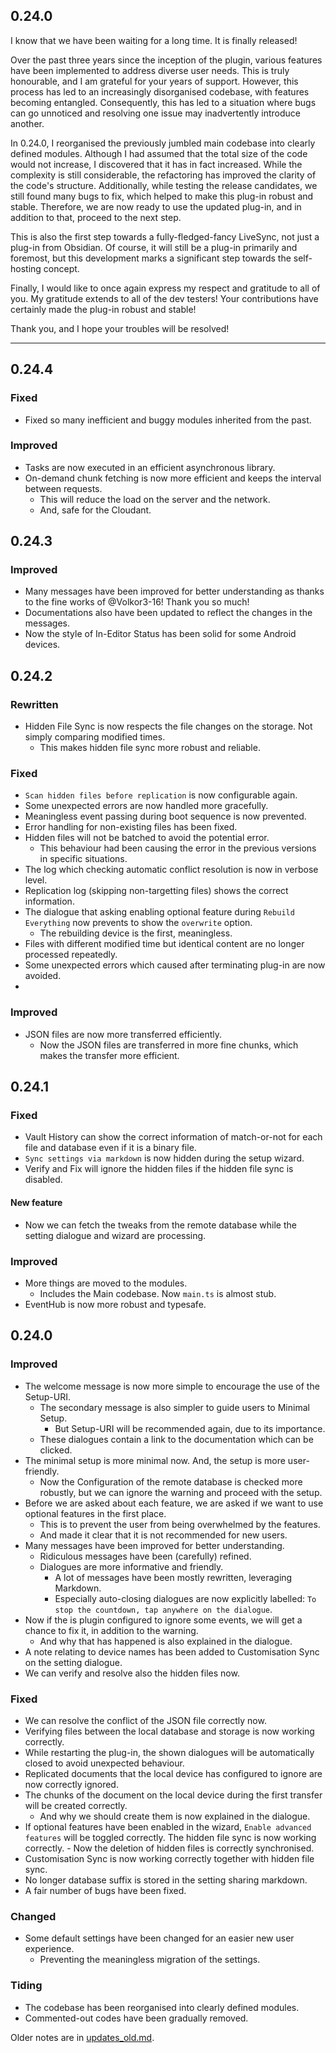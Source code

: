 ## 0.24.0

I know that we have been waiting for a long time. It is finally released!

Over the past three years since the inception of the plugin, various features have been implemented to address diverse user needs. This is truly honourable, and I am grateful for your years of support. However, this process has led to an increasingly disorganised codebase, with features becoming entangled. Consequently, this has led to a situation where bugs can go unnoticed and resolving one issue may inadvertently introduce another.

In 0.24.0, I reorganised the previously jumbled main codebase into clearly defined modules. Although I had assumed that the total size of the code would not increase, I discovered that it has in fact increased. While the complexity is still considerable, the refactoring has improved the clarity of the code's structure. Additionally, while testing the release candidates, we still found many bugs to fix, which helped to make this plug-in robust and stable. Therefore, we are now ready to use the updated plug-in, and in addition to that, proceed to the next step.

This is also the first step towards a fully-fledged-fancy LiveSync, not just a plug-in from Obsidian. Of course, it will still be a plug-in primarily and foremost, but this development marks a significant step towards the self-hosting concept.

Finally, I would like to once again express my respect and gratitude to all of you. My gratitude extends to all of the dev testers! Your contributions have certainly made the plug-in robust and stable!

Thank you, and I hope your troubles will be resolved!

---

## 0.24.4

### Fixed

-   Fixed so many inefficient and buggy modules inherited from the past.

### Improved

-   Tasks are now executed in an efficient asynchronous library.
-   On-demand chunk fetching is now more efficient and keeps the interval between requests.
    -   This will reduce the load on the server and the network.
    -   And, safe for the Cloudant.

## 0.24.3

### Improved

-   Many messages have been improved for better understanding as thanks to the fine works of @Volkor3-16! Thank you so much!
-   Documentations also have been updated to reflect the changes in the messages.
-   Now the style of In-Editor Status has been solid for some Android devices.

## 0.24.2

### Rewritten

-   Hidden File Sync is now respects the file changes on the storage. Not simply comparing modified times.
    -   This makes hidden file sync more robust and reliable.

### Fixed

-   `Scan hidden files before replication` is now configurable again.
-   Some unexpected errors are now handled more gracefully.
-   Meaningless event passing during boot sequence is now prevented.
-   Error handling for non-existing files has been fixed.
-   Hidden files will not be batched to avoid the potential error.
    -   This behaviour had been causing the error in the previous versions in specific situations.
-   The log which checking automatic conflict resolution is now in verbose level.
-   Replication log (skipping non-targetting files) shows the correct information.
-   The dialogue that asking enabling optional feature during `Rebuild Everything` now prevents to show the `overwrite` option.
    -   The rebuilding device is the first, meaningless.
-   Files with different modified time but identical content are no longer processed repeatedly.
-   Some unexpected errors which caused after terminating plug-in are now avoided.
-

### Improved

-   JSON files are now more transferred efficiently.
    -   Now the JSON files are transferred in more fine chunks, which makes the transfer more efficient.

## 0.24.1

### Fixed

-   Vault History can show the correct information of match-or-not for each file and database even if it is a binary file.
-   `Sync settings via markdown` is now hidden during the setup wizard.
-   Verify and Fix will ignore the hidden files if the hidden file sync is disabled.

#### New feature

-   Now we can fetch the tweaks from the remote database while the setting dialogue and wizard are processing.

### Improved

-   More things are moved to the modules.
    -   Includes the Main codebase. Now `main.ts` is almost stub.
-   EventHub is now more robust and typesafe.

## 0.24.0

### Improved

-   The welcome message is now more simple to encourage the use of the Setup-URI.
    -   The secondary message is also simpler to guide users to Minimal Setup.
        -   But Setup-URI will be recommended again, due to its importance.
    -   These dialogues contain a link to the documentation which can be clicked.
-   The minimal setup is more minimal now. And, the setup is more user-friendly.
    -   Now the Configuration of the remote database is checked more robustly, but we can ignore the warning and proceed with the setup.
-   Before we are asked about each feature, we are asked if we want to use optional features in the first place.
    -   This is to prevent the user from being overwhelmed by the features.
    -   And made it clear that it is not recommended for new users.
-   Many messages have been improved for better understanding.
    -   Ridiculous messages have been (carefully) refined.
    -   Dialogues are more informative and friendly.
        -   A lot of messages have been mostly rewritten, leveraging Markdown.
        -   Especially auto-closing dialogues are now explicitly labelled: `To stop the countdown, tap anywhere on the dialogue`.
-   Now if the is plugin configured to ignore some events, we will get a chance to fix it, in addition to the warning.
    -   And why that has happened is also explained in the dialogue.
-   A note relating to device names has been added to Customisation Sync on the setting dialogue.
-   We can verify and resolve also the hidden files now.

### Fixed

-   We can resolve the conflict of the JSON file correctly now.
-   Verifying files between the local database and storage is now working correctly.
-   While restarting the plug-in, the shown dialogues will be automatically closed to avoid unexpected behaviour.
-   Replicated documents that the local device has configured to ignore are now correctly ignored.
-   The chunks of the document on the local device during the first transfer will be created correctly.
    -   And why we should create them is now explained in the dialogue.
-   If optional features have been enabled in the wizard, `Enable advanced features` will be toggled correctly.
    The hidden file sync is now working correctly. - Now the deletion of hidden files is correctly synchronised.
-   Customisation Sync is now working correctly together with hidden file sync.
-   No longer database suffix is stored in the setting sharing markdown.
-   A fair number of bugs have been fixed.

### Changed

-   Some default settings have been changed for an easier new user experience.
    -   Preventing the meaningless migration of the settings.

### Tiding

-   The codebase has been reorganised into clearly defined modules.
-   Commented-out codes have been gradually removed.

Older notes are in [updates_old.md](https://github.com/vrtmrz/obsidian-livesync/blob/main/updates_old.md).
